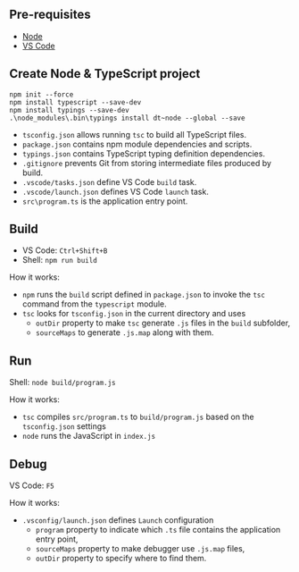 ## Pre-requisites
- [Node](https://nodejs.org/en/download)
- [VS Code](https://code.visualstudio.com/Download)

## Create Node & TypeScript project
```
npm init --force
npm install typescript --save-dev
npm install typings --save-dev
.\node_modules\.bin\typings install dt~node --global --save
```

- `tsconfig.json` allows running `tsc` to build all TypeScript files.
- `package.json` contains npm module dependencies and scripts.
- `typings.json` contains TypeScript typing definition dependencies.
- `.gitignore` prevents Git from storing intermediate files produced by build.
- `.vscode/tasks.json` define VS Code `build` task.
- `.vscode/launch.json` defines VS Code `launch` task.
- `src\program.ts` is the application entry point.

## Build
- VS Code: `Ctrl+Shift+B`
- Shell: `npm run build`

How it works: 
- `npm` runs the `build` script defined in `package.json` to invoke the `tsc` command from the `typescript` module.
- `tsc` looks for `tsconfig.json` in the current directory and uses
  - `outDir` property to make `tsc` generate `.js` files in the `build` subfolder,
  - `sourceMaps` to generate `.js.map` along with them.

## Run
Shell: `node build/program.js`

How it works:
- `tsc` compiles `src/program.ts` to `build/program.js` based on the `tsconfig.json` settings
- `node` runs the JavaScript in `index.js`

## Debug 
VS Code: `F5`

How it works:
- `.vsconfig/launch.json` defines `Launch` configuration
  - `program` property to indicate which `.ts` file contains the application entry point,
  - `sourceMaps` property to make debugger use `.js.map` files,
  - `outDir` property to specify where to find them.
